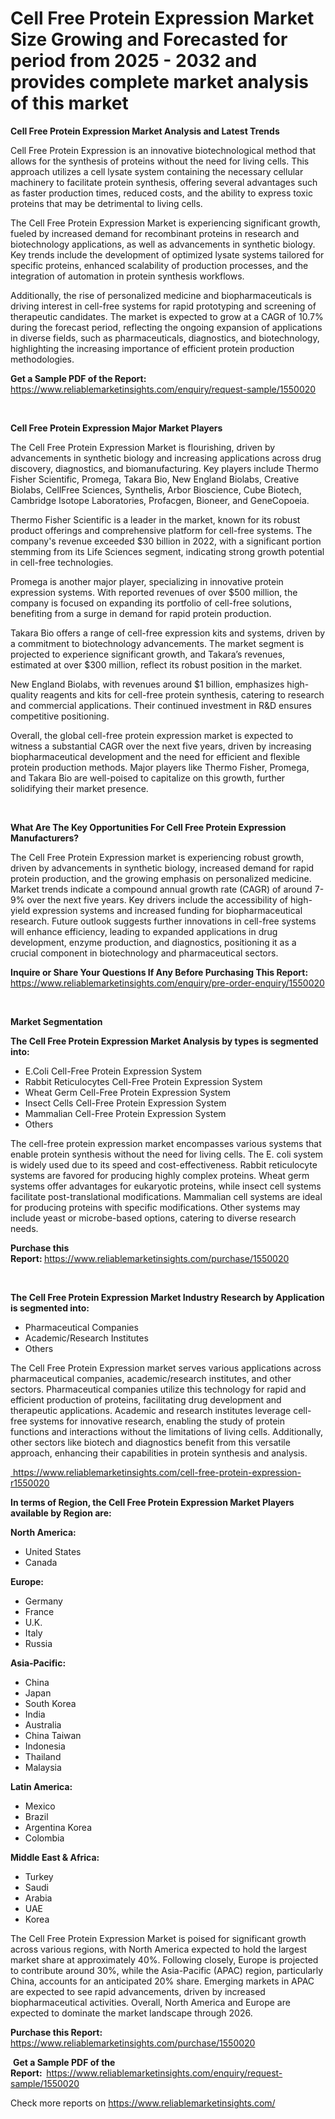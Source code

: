 <p><h1>Cell Free Protein Expression Market Size Growing and Forecasted for period from 2025 - 2032 and provides complete market analysis of this market</h1></p><p><strong>Cell Free Protein Expression Market Analysis and Latest Trends</strong></p>
<p><p>Cell Free Protein Expression is an innovative biotechnological method that allows for the synthesis of proteins without the need for living cells. This approach utilizes a cell lysate system containing the necessary cellular machinery to facilitate protein synthesis, offering several advantages such as faster production times, reduced costs, and the ability to express toxic proteins that may be detrimental to living cells. </p><p>The Cell Free Protein Expression Market is experiencing significant growth, fueled by increased demand for recombinant proteins in research and biotechnology applications, as well as advancements in synthetic biology. Key trends include the development of optimized lysate systems tailored for specific proteins, enhanced scalability of production processes, and the integration of automation in protein synthesis workflows. </p><p>Additionally, the rise of personalized medicine and biopharmaceuticals is driving interest in cell-free systems for rapid prototyping and screening of therapeutic candidates. The market is expected to grow at a CAGR of 10.7% during the forecast period, reflecting the ongoing expansion of applications in diverse fields, such as pharmaceuticals, diagnostics, and biotechnology, highlighting the increasing importance of efficient protein production methodologies.</p></p>
<p><strong>Get a Sample PDF of the Report:&nbsp;</strong> <a href="https://www.reliablemarketinsights.com/enquiry/request-sample/1550020?utm_campaign=2636&utm_medium=2&utm_source=Github&utm_content=ia&utm_term=03032025&utm_id=cell-free-protein-expression">https://www.reliablemarketinsights.com/enquiry/request-sample/1550020</a></p>
<p>&nbsp;</p>
<p><strong>Cell Free Protein Expression Major Market Players</strong></p>
<p><p>The Cell Free Protein Expression Market is flourishing, driven by advancements in synthetic biology and increasing applications across drug discovery, diagnostics, and biomanufacturing. Key players include Thermo Fisher Scientific, Promega, Takara Bio, New England Biolabs, Creative Biolabs, CellFree Sciences, Synthelis, Arbor Bioscience, Cube Biotech, Cambridge Isotope Laboratories, Profacgen, Bioneer, and GeneCopoeia.</p><p>Thermo Fisher Scientific is a leader in the market, known for its robust product offerings and comprehensive platform for cell-free systems. The company's revenue exceeded $30 billion in 2022, with a significant portion stemming from its Life Sciences segment, indicating strong growth potential in cell-free technologies.</p><p>Promega is another major player, specializing in innovative protein expression systems. With reported revenues of over $500 million, the company is focused on expanding its portfolio of cell-free solutions, benefiting from a surge in demand for rapid protein production.</p><p>Takara Bio offers a range of cell-free expression kits and systems, driven by a commitment to biotechnology advancements. The market segment is projected to experience significant growth, and Takara’s revenues, estimated at over $300 million, reflect its robust position in the market.</p><p>New England Biolabs, with revenues around $1 billion, emphasizes high-quality reagents and kits for cell-free protein synthesis, catering to research and commercial applications. Their continued investment in R&D ensures competitive positioning.</p><p>Overall, the global cell-free protein expression market is expected to witness a substantial CAGR over the next five years, driven by increasing biopharmaceutical development and the need for efficient and flexible protein production methods. Major players like Thermo Fisher, Promega, and Takara Bio are well-poised to capitalize on this growth, further solidifying their market presence.</p></p>
<p>&nbsp;</p>
<p><strong>What Are The Key Opportunities For Cell Free Protein Expression Manufacturers?</strong></p>
<p><p>The Cell Free Protein Expression market is experiencing robust growth, driven by advancements in synthetic biology, increased demand for rapid protein production, and the growing emphasis on personalized medicine. Market trends indicate a compound annual growth rate (CAGR) of around 7-9% over the next five years. Key drivers include the accessibility of high-yield expression systems and increased funding for biopharmaceutical research. Future outlook suggests further innovations in cell-free systems will enhance efficiency, leading to expanded applications in drug development, enzyme production, and diagnostics, positioning it as a crucial component in biotechnology and pharmaceutical sectors.</p></p>
<p><strong>Inquire or Share Your Questions If Any Before Purchasing This Report:</strong> <a href="https://www.reliablemarketinsights.com/enquiry/pre-order-enquiry/1550020?utm_campaign=2636&utm_medium=2&utm_source=Github&utm_content=ia&utm_term=03032025&utm_id=cell-free-protein-expression">https://www.reliablemarketinsights.com/enquiry/pre-order-enquiry/1550020</a></p>
<p>&nbsp;</p>
<p><strong>Market Segmentation</strong></p>
<p><strong>The Cell Free Protein Expression Market Analysis by types is segmented into:</strong></p>
<p><ul><li>E.Coli Cell-Free Protein Expression System</li><li>Rabbit Reticulocytes Cell-Free Protein Expression System</li><li>Wheat Germ Cell-Free Protein Expression System</li><li>Insect Cells Cell-Free Protein Expression System</li><li>Mammalian Cell-Free Protein Expression System</li><li>Others</li></ul></p>
<p><p>The cell-free protein expression market encompasses various systems that enable protein synthesis without the need for living cells. The E. coli system is widely used due to its speed and cost-effectiveness. Rabbit reticulocyte systems are favored for producing highly complex proteins. Wheat germ systems offer advantages for eukaryotic proteins, while insect cell systems facilitate post-translational modifications. Mammalian cell systems are ideal for producing proteins with specific modifications. Other systems may include yeast or microbe-based options, catering to diverse research needs.</p></p>
<p><strong>Purchase this Report:&nbsp;</strong><a href="https://www.reliablemarketinsights.com/purchase/1550020?utm_campaign=2636&utm_medium=2&utm_source=Github&utm_content=ia&utm_term=03032025&utm_id=cell-free-protein-expression">https://www.reliablemarketinsights.com/purchase/1550020</a></p>
<p>&nbsp;</p>
<p><strong>The Cell Free Protein Expression Market Industry Research by Application is segmented into:</strong></p>
<p><ul><li>Pharmaceutical Companies</li><li>Academic/Research Institutes</li><li>Others</li></ul></p>
<p><p>The Cell Free Protein Expression market serves various applications across pharmaceutical companies, academic/research institutes, and other sectors. Pharmaceutical companies utilize this technology for rapid and efficient production of proteins, facilitating drug development and therapeutic applications. Academic and research institutes leverage cell-free systems for innovative research, enabling the study of protein functions and interactions without the limitations of living cells. Additionally, other sectors like biotech and diagnostics benefit from this versatile approach, enhancing their capabilities in protein synthesis and analysis.</p></p>
<p><a href="https://www.reliablemarketinsights.com/cell-free-protein-expression-r1550020?utm_campaign=2636&utm_medium=2&utm_source=Github&utm_content=ia&utm_term=03032025&utm_id=cell-free-protein-expression">&nbsp;https://www.reliablemarketinsights.com/cell-free-protein-expression-r1550020</a></p>
<p><strong>In terms of Region, the Cell Free Protein Expression Market Players available by Region are:</strong></p>
<p>
    <p> <strong> North America: </strong>
        <ul>
            <li>United States</li>
            <li>Canada</li>
        </ul>
        </p> 
    <p> <strong> Europe: </strong>
        <ul>
            <li>Germany</li>
            <li>France</li>
            <li>U.K.</li>
            <li>Italy</li>
            <li>Russia</li>
        </ul>
        </p> 
    <p> <strong> Asia-Pacific: </strong>
        <ul>
            <li>China</li>
            <li>Japan</li>
            <li>South Korea</li>
            <li>India</li>
            <li>Australia</li>
            <li>China Taiwan</li>
            <li>Indonesia</li>
            <li>Thailand</li>
            <li>Malaysia</li>
        </ul>
        </p> 
    <p> <strong> Latin America: </strong>
        <ul>
            <li>Mexico</li>
            <li>Brazil</li>
            <li>Argentina Korea</li>
            <li>Colombia</li>
        </ul>
        </p> 
    <p> <strong> Middle East & Africa: </strong>
        <ul>
            <li>Turkey</li>
            <li>Saudi</li>
            <li>Arabia</li>
            <li>UAE</li>
            <li>Korea</li>
        </ul>
    </p>
    </p>
<p><p>The Cell Free Protein Expression Market is poised for significant growth across various regions, with North America expected to hold the largest market share at approximately 40%. Following closely, Europe is projected to contribute around 30%, while the Asia-Pacific (APAC) region, particularly China, accounts for an anticipated 20% share. Emerging markets in APAC are expected to see rapid advancements, driven by increased biopharmaceutical activities. Overall, North America and Europe are expected to dominate the market landscape through 2026.</p></p>
<p><strong>Purchase this Report: </strong><a href="https://www.reliablemarketinsights.com/purchase/1550020?utm_campaign=2636&utm_medium=2&utm_source=Github&utm_content=ia&utm_term=03032025&utm_id=cell-free-protein-expression">https://www.reliablemarketinsights.com/purchase/1550020</a></p>
<p>&nbsp;<strong>Get a Sample PDF of the Report:&nbsp;&nbsp;</strong><a href="https://www.reliablemarketinsights.com/enquiry/request-sample/1550020?utm_campaign=2636&utm_medium=2&utm_source=Github&utm_content=ia&utm_term=03032025&utm_id=cell-free-protein-expression">https://www.reliablemarketinsights.com/enquiry/request-sample/1550020</a></p>
<p><strong></strong></p>
<p>Check more reports on <a href="https://www.reliablemarketinsights.com/?utm_campaign=2636&utm_medium=2&utm_source=Github&utm_content=ia&utm_term=03032025&utm_id=cell-free-protein-expression">https://www.reliablemarketinsights.com/</a></p>